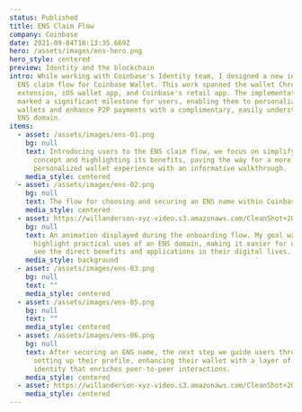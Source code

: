 ```yaml
---
status: Published
title: ENS Claim Flow
company: Coinbase
date: 2021-09-04T16:13:35.669Z
hero: /assets/images/ens-hero.png
hero_style: centered
preview: Identity and the blockchain
intro: While working with Coinbase's Identity team, I designed a new integrated
  ENS claim flow for Coinbase Wallet. This work spanned the wallet Chrome
  extension, iOS wallet app, and Coinbase's retail app. The implementation
  marked a significant milestone for users, enabling them to personalize their
  wallets and enhance P2P payments with a complimentary, easily understandable
  ENS domain.
items:
  - asset: /assets/images/ens-01.png
    bg: null
    text: Introducing users to the ENS claim flow, we focus on simplifying the
      concept and highlighting its benefits, paving the way for a more
      personalized wallet experience with an informative walkthrough.
    media_style: centered
  - asset: /assets/images/ens-02.png
    bg: null
    text: The flow for choosing and securing an ENS name within Coinbase's iOS app.
    media_style: centered
  - asset: https://willanderson-xyz-video.s3.amazonaws.com/CleanShot+2024-02-25+at+14.58.10.mp4
    bg: null
    text: An animation displayed during the onboarding flow. My goal was to
      highlight practical uses of an ENS domain, making it easier for users to
      see the direct benefits and applications in their digital lives.
    media_style: background
  - asset: /assets/images/ens-03.png
    bg: null
    text: ""
    media_style: centered
  - asset: /assets/images/ens-05.png
    bg: null
    text: ""
    media_style: centered
  - asset: /assets/images/ens-06.png
    bg: null
    text: After securing an ENS name, the next step we guide users through is
      setting up their profile, enhancing their wallet with a layer of personal
      identity that enriches peer-to-peer interactions.
    media_style: centered
  - asset: https://willanderson-xyz-video.s3.amazonaws.com/CleanShot+2024-02-25+at+14.54.47.mp4
    media_style: centered
---
```

